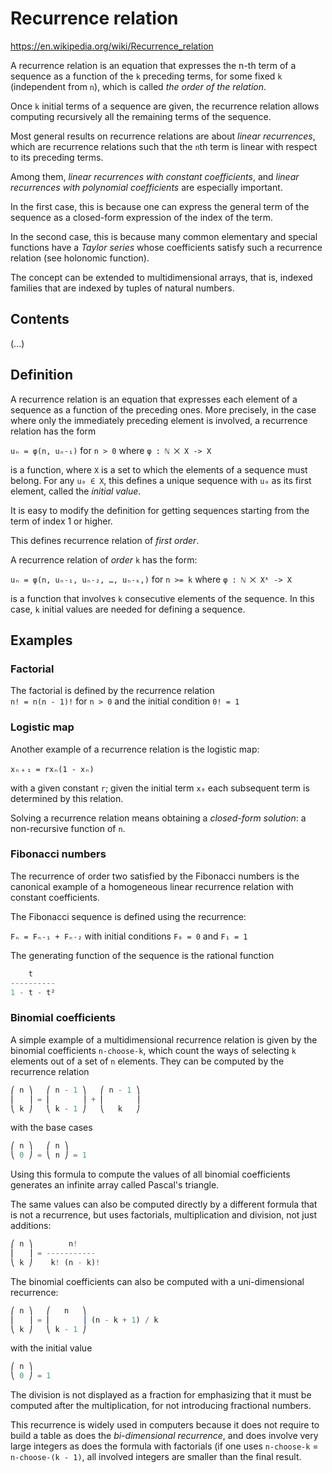 # Recurrence relation

https://en.wikipedia.org/wiki/Recurrence_relation

A recurrence relation is an equation 
that expresses the n-th term of a sequence 
as a function of the `k` preceding terms, 
for some fixed `k` (independent from `n`), 
which is called *the order of the relation*.

Once `k` initial terms of a sequence are given, the recurrence relation allows computing recursively all the remaining terms of the sequence.

Most general results on recurrence relations are about *linear recurrences*, which are recurrence relations such that the `n`th term is linear with respect to its preceding terms.

Among them, *linear recurrences with constant coefficients*, and *linear recurrences with polynomial coefficients* are especially important.

In the first case, this is because one can express the general term of the sequence as a closed-form expression of the index of the term.

In the second case, this is because many common elementary and special functions have a *Taylor series* whose coefficients satisfy such a recurrence relation (see holonomic function).

The concept can be extended to multidimensional arrays, that is, indexed families that are indexed by tuples of natural numbers.


## Contents

(...)

## Definition

A recurrence relation is an equation that expresses each element of a sequence as a function of the preceding ones. More precisely, in the case where only the immediately preceding element is involved, a recurrence relation has the form

`uₙ = φ(n, uₙ˗₁)` for `n > 0` where `φ : ℕ ⨉ X -> X`

is a function, where `X` is a set to which the elements of a sequence must belong. For any `u₀ ∈ X`, this defines a unique sequence with `u₀` as its first element, called the *initial value*.

It is easy to modify the definition for getting sequences starting from the term of index 1 or higher.

This defines recurrence relation of *first order*.

A recurrence relation of *order* `k` has the form:

`uₙ = φ(n, uₙ˗₁, uₙ˗₂, …, uₙ˗ₖ,)` for `n >= k` where `φ : ℕ ⨉ Xᵏ -> X`

is a function that involves `k` consecutive elements of the sequence. In this case, `k` initial values are needed for defining a sequence.

## Examples

### Factorial

The factorial is defined by the recurrence relation    
`n! = n(n - 1)!` for `n > 0` and the initial condition `0! = 1`

### Logistic map

Another example of a recurrence relation is the logistic map:

`xₙ﹢₁ = rxₙ(1 - xₙ)`

with a given constant `r`; given the initial term `x₀` each subsequent term is determined by this relation.

Solving a recurrence relation means obtaining a *closed-form solution*: a non-recursive function of `n`.

### Fibonacci numbers

The recurrence of order two satisfied by the Fibonacci numbers is the canonical example of a homogeneous linear recurrence relation with constant coefficients. 

The Fibonacci sequence is defined using the recurrence:

`Fₙ = Fₙ˗₁ + Fₙ˗₂` with initial conditions `F₀ = 0` and `F₁ = 1`

The generating function of the sequence is the rational function

```js
    t
----------
1 - t - t²
```

### Binomial coefficients

A simple example of a multidimensional recurrence relation is given by the binomial coefficients `n-choose-k`, which count the ways of selecting `k` elements out of a set of `n` elements. They can be computed by the recurrence relation

```js
⎛ n ⎞   ⎛ n - 1 ⎞   ⎛ n - 1 ⎞
⎜   ⎟ = ⎜       ⎟ + ⎜       ⎟
⎝ k ⎠   ⎝ k - 1 ⎠   ⎝   k   ⎠
```

with the base cases

```js
⎛ n ⎞   ⎛ n ⎞
⎝ 0 ⎠ = ⎝ n ⎠ = 1
```

Using this formula to compute the values of all binomial coefficients generates an infinite array called Pascal's triangle.

The same values can also be computed directly by a different formula that is not a recurrence, but uses factorials, multiplication and division, not just additions:

```js
⎛ n ⎞        n!
⎜   ⎟ = -----------
⎝ k ⎠    k! (n - k)!
```

The binomial coefficients can also be computed with a uni-dimensional recurrence:

```js
⎛ n ⎞   ⎛   n   ⎞
⎜   ⎟ = ⎜       ⎟ (n - k + 1) / k
⎝ k ⎠   ⎝ k - 1 ⎠
```

with the initial value

```js
⎛ n ⎞
⎝ 0 ⎠ = 1
```

The division is not displayed as a fraction for emphasizing that it must be computed after the multiplication, for not introducing fractional numbers.

This recurrence is widely used in computers because it does not require to build a table as does the *bi-dimensional recurrence*, and does involve very large integers as does the formula with factorials (if one uses `n-choose-k` = `n-choose-(k - 1)`, all involved integers are smaller than the final result.
